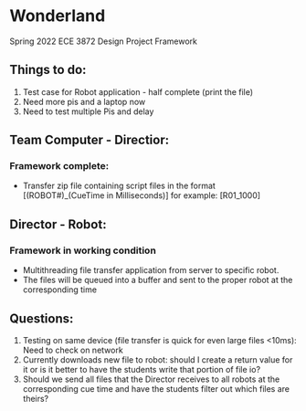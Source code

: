 # Wonderland
Spring 2022 ECE 3872 Design Project Framework

## Things to do:
1. Test case for Robot application - half complete (print the file)
2. Need more pis and a laptop now
3. Need to test multiple Pis and delay

## Team Computer - Directior:
### Framework complete:
- Transfer zip file containing script files in the format [(ROBOT#)_(CueTime in Milliseconds)] for example: [R01_1000]

## Director - Robot:
### Framework in working condition
- Multithreading file transfer application from server to specific robot.
- The files will be queued into a buffer and sent to the proper robot at the corresponding time

## Questions:
1. Testing on same device (file transfer is quick for even large files <10ms): Need to check on network
2. Currently downloads new file to robot: should I create a return value for it or is it better to have the students write that portion of file io?
3. Should we send all files that the Director receives to all robots at the corresponding cue time and have the students filter out which files are theirs?
